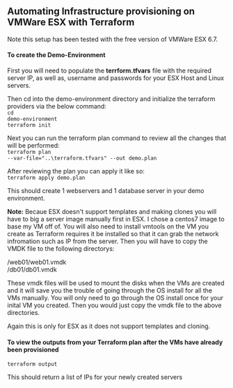 ## Automating Infrastructure provisioning on VMWare ESX with Terraform

Note this setup has been tested with the free version of VMWare ESX 6.7.

#### To create the Demo-Environment
First you will need to populate the <strong>terrform.tfvars</strong> file with the required server IP, as well as, username and passwords for your ESX Host and Linux servers.

Then cd into the demo-environment directory and initialize the terraform providers via the below command:<br />
<code>cd demo-environment</code><br />
<code>terraform init</code><br />

Next you can run the terraform plan command to review all the changes that will be performed:<br />
<code>terraform plan --var-file="..\terraform.tfvars" --out demo.plan</code>

After reviewing the plan you can apply it like so:<br />
<code>terraform apply demo.plan</code>

This should create 1 webservers and 1 database server in your demo environment.

<strong>Note:</strong> Becaue ESX doesn't support templates and making clones you will have to big a server image manually first in ESX. I chose a centos7 image to base my VM off of. You will also need to install vmtools on the VM you create as Terraform requires it be installed so that it can grab the network infromation such as IP from the server. Then you will have to copy the VMDK file to the following directorys:

/web01/web01.vmdk<br />
/db01/db01.vmdk

These vmdk files will be used to mount the disks when the VMs are created and it will save you the trouble of going through the OS install for all the VMs manually. You will only need to go through the OS install once for your inital VM you created. Then you would just copy the vmdk file to the above directories.

Again this is only for ESX as it does not support templates and cloning.


#### To view the outputs from your Terraform plan after the VMs have already been provisioned
<code>terraform output</code>

This should return a list of IPs for your newly created servers